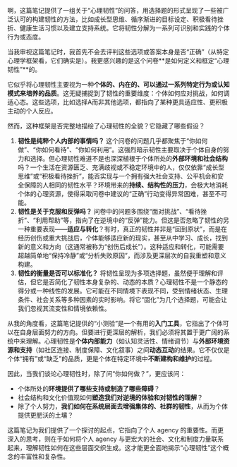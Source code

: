 啊，这篇笔记提供了一组关于“心理韧性”的问答，用选择题的形式呈现了一些被广泛认可的构建韧性的方法，比如成长型思维、循序渐进的目标设定、积极看待挫折、健康生活习惯以及建立支持系统。它将韧性分解为一系列可识别和实践的个体行为或态度。

当我审视这篇笔记时，我首先不会去评判这些选项或答案本身是否“正确”（从特定心理学框架看，它们确实是）。我更感兴趣的是这个问卷**是如何定义和框定“心理韧性”**的。

它似乎将心理韧性主要视为一种**个体的、内在的、可以通过一系列特定行为或认知模式来培养的品质**。这无疑捕捉到了韧性的重要维度：个体如何应对挑战，如何调适心态。这些选项，比如选择A而非其他选项，都指向了某种更具适应性、更积极主动的个人反应。

然而，这种框架是否完整地描绘了心理韧性的全貌？它隐藏了哪些假设？

1.  **韧性是纯粹个人内部的事情吗？** 这个问卷的问题几乎都聚焦于“你如何做”、“你如何看待”、“你如何利用”。这强烈暗示韧性主要取决于个体自身的努力和选择。但心理韧性难道不是也深深植根于个体所处的**外部环境和社会结构**吗？一个生活在资源匮乏、充满歧视或不稳定环境中的人，仅仅依靠“成长型思维”或“积极看待挫折”，能否实现与一个拥有强大社会支持、公平机会和安全保障的人相同的韧性水平？环境带来的**持续、结构性的压力**，会极大地消耗个体的心理资源，使得采取问卷中建议的“正确”行动变得异常困难，甚至不可能。
2.  **韧性是关于克服和反弹吗？** 问卷中的问题多围绕“面对挑战”、“看待挫折”、“利用帮助”等，指向了在逆境中的“反弹”能力。但这是否忽略了韧性的另一种重要表现——**适应与转化**？有时，真正的韧性并非是“回到原状”，而是在经历创伤或重大挑战后，个体能够适应新的现实，甚至从中学习、成长，找到新的意义和方向（这通常被称为“创伤后成长”）。这种适应和转化，可能需要超越简单地“保持冷静”或“分析失败原因”，而涉及更深层次的自我重塑和意义构建。
3.  **韧性的衡量是否可以标准化？** 将韧性呈现为多项选择题，虽然便于理解和评估，但它是否简化了韧性本身复杂的、动态的本质？心理韧性不是一个静态的得分或一种线性的发展。它可能在不同情境下表现不同，受到情绪状态、生理条件、社会关系等多种因素的实时影响。将它“固化”为几个选择题，可能会让我们忽视其流变性和情境依赖性。

从我的角度看，这篇笔记提供的“小测验”是一个有用的**入门工具**，它指出了个体可以在自身层面努力的方向。但要进行更深层的解析，我们必须将其置于更广阔的系统中来理解。心理韧性是**个体内部能力**（如认知灵活性、情绪调节）与**外部环境资源和支持**（如社区连接、制度保障、文化叙事）之间**动态互动**的结果。它不仅仅是个体“拥有”或“缺乏”的品质，更是个体在特定环境中**不断建构和维护**的过程。

因此，当我们谈论心理韧性时，除了问“你如何做？”，更应该问：

*   个体所处的**环境提供了哪些支持或制造了哪些障碍**？
*   社会结构和文化价值观如何**塑造我们对逆境的体验和对韧性的理解**？
*   除了个人努力，**我们如何在系统层面去增强集体的、社群的韧性**，从而为个体提供更肥沃的土壤？

这篇笔记为我们提供了一个探讨的起点，它指向了个人 agency 的重要性。而更深入的思考，则在于如何将个人 agency 与更宏大的社会、文化和制度力量联系起来，理解韧性如何在这些层面交织生成。这才能更全面地揭示“心理韧性”这个概念的丰富性和复杂性。